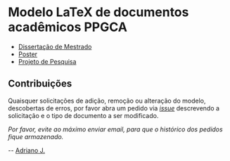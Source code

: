 # Modelo LaTeX de documentos acadêmicos PPGCA

- [Dissertação de Mestrado](dissertacao/)
- [Poster](poster/)
- [Projeto de Pesquisa](projeto-pesquisa/)

## Contribuições

Quaisquer solicitações de adição, remoção ou alteração do modelo,
descobertas de erros, por favor abra um pedido via
[_issue_](https://github.com/ajholanda/modelos-ppgca/issues)
descrevendo a solicitação e o tipo de documento a ser modificado.

*Por favor, evite ao máximo enviar email, para que o histórico dos pedidos fique armazenado.*

--
[Adriano J.](http://dcm.ffclrp.usp.br/~aholanda)